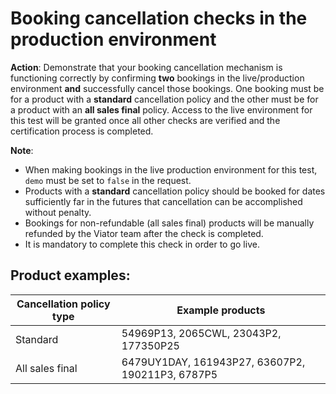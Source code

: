 # Booking cancellation checks in the production environment

**Action**: Demonstrate that your booking cancellation mechanism is functioning correctly by confirming **two** bookings in the live/production environment **and** successfully cancel those bookings. One booking must be for a product with a **standard** cancellation policy and the other must be for a product with an **all sales final** policy. Access to the live environment for this test will be granted once all other checks are verified and the certification process is completed.

**Note**: 

- When making bookings in the live production environment for this test, `demo` must be set to `false` in the request.
- Products with a **standard** cancellation policy should be booked for dates sufficiently far in the futures that cancellation can be accomplished without penalty.
- Bookings for non-refundable (all sales final) products will be manually refunded by the Viator team after the check is completed.
- It is mandatory to complete this check in order to go live.

## Product examples:

| Cancellation policy type | Example products |
|--------------------------|------------------|
| Standard | 54969P13, 2065CWL, 23043P2, 177350P25 |
| All sales final | 6479UY1DAY, 161943P27, 63607P2, 190211P3, 6787P5 |